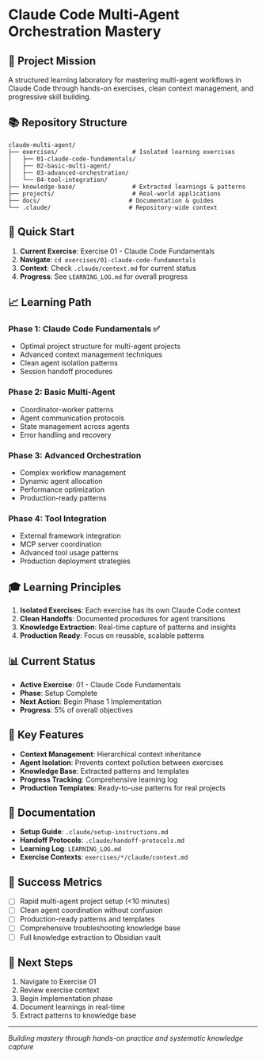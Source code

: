 # Claude Code Multi-Agent Orchestration Mastery

## 🎯 Project Mission
A structured learning laboratory for mastering multi-agent workflows in Claude Code through hands-on exercises, clean context management, and progressive skill building.

## 📚 Repository Structure

```
claude-multi-agent/
├── exercises/                     # Isolated learning exercises
│   ├── 01-claude-code-fundamentals/
│   ├── 02-basic-multi-agent/
│   ├── 03-advanced-orchestration/
│   └── 04-tool-integration/
├── knowledge-base/                # Extracted learnings & patterns
├── projects/                      # Real-world applications
├── docs/                         # Documentation & guides
└── .claude/                      # Repository-wide context
```

## 🚀 Quick Start

1. **Current Exercise**: Exercise 01 - Claude Code Fundamentals
2. **Navigate**: `cd exercises/01-claude-code-fundamentals`
3. **Context**: Check `.claude/context.md` for current status
4. **Progress**: See `LEARNING_LOG.md` for overall progress

## 📈 Learning Path

### Phase 1: Claude Code Fundamentals ✅
- Optimal project structure for multi-agent projects
- Advanced context management techniques
- Clean agent isolation patterns
- Session handoff procedures

### Phase 2: Basic Multi-Agent
- Coordinator-worker patterns
- Agent communication protocols
- State management across agents
- Error handling and recovery

### Phase 3: Advanced Orchestration
- Complex workflow management
- Dynamic agent allocation
- Performance optimization
- Production-ready patterns

### Phase 4: Tool Integration
- External framework integration
- MCP server coordination
- Advanced tool usage patterns
- Production deployment strategies

## 🎓 Learning Principles

1. **Isolated Exercises**: Each exercise has its own Claude Code context
2. **Clean Handoffs**: Documented procedures for agent transitions
3. **Knowledge Extraction**: Real-time capture of patterns and insights
4. **Production Ready**: Focus on reusable, scalable patterns

## 📊 Current Status

- **Active Exercise**: 01 - Claude Code Fundamentals
- **Phase**: Setup Complete
- **Next Action**: Begin Phase 1 Implementation
- **Progress**: 5% of overall objectives

## 🔧 Key Features

- **Context Management**: Hierarchical context inheritance
- **Agent Isolation**: Prevents context pollution between exercises
- **Knowledge Base**: Extracted patterns and templates
- **Progress Tracking**: Comprehensive learning log
- **Production Templates**: Ready-to-use patterns for real projects

## 📝 Documentation

- **Setup Guide**: `.claude/setup-instructions.md`
- **Handoff Protocols**: `.claude/handoff-protocols.md`
- **Learning Log**: `LEARNING_LOG.md`
- **Exercise Contexts**: `exercises/*/claude/context.md`

## 🎯 Success Metrics

- [ ] Rapid multi-agent project setup (<10 minutes)
- [ ] Clean agent coordination without confusion
- [ ] Production-ready patterns and templates
- [ ] Comprehensive troubleshooting knowledge base
- [ ] Full knowledge extraction to Obsidian vault

## 🚦 Next Steps

1. Navigate to Exercise 01
2. Review exercise context
3. Begin implementation phase
4. Document learnings in real-time
5. Extract patterns to knowledge base

---

*Building mastery through hands-on practice and systematic knowledge capture*